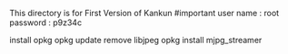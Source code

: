 This directory is for First Version of Kankun
#important
user name : root
password  : p9z34c

install opkg
opkg update
remove libjpeg
opkg install mjpg_streamer
